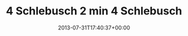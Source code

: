 ---
retweeted: false
source: <a href="https://mobile.twitter.com" rel="nofollow">Twitter Web App</a>
entities:
  hashtags: []
  symbols: []
  user_mentions: []
  urls: []
display_text_range:
- '0'
- '73'
favorite_count: '0'
id_str: '362628880818905088'
truncated: false
retweet_count: '0'
id: '362628880818905088'
created_at: Wed Jul 31 17:40:37 +0000 2013
favorited: false
full_text: |-
  4 Schlebusch 2 min
  4 Schlebusch 2 min
  Siehe Zugzielschild 3 min

  KVB, ey!
lang: de
tags:
- pesos:twitter
date: '2013-07-31T17:40:37+00:00'
src: https://twitter.com/bascht/status/362628880818905088
original_url: https://twitter.com/bascht/status/362628880818905088
type: twitter_tweet
text: |-
  4 Schlebusch 2 min
  4 Schlebusch 2 min
  Siehe Zugzielschild 3 min

  KVB, ey!
title: |-
  4 Schlebusch 2 min
  4 Schlebusch

---
